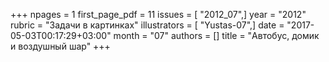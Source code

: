 +++
npages = 1
first_page_pdf = 11
issues = [ "2012_07",]
year = "2012"
rubric = "Задачи в картинках"
illustrators = [ "Yustas-07",]
date = "2017-05-03T00:17:29+03:00"
month = "07"
authors = []
title = "Автобус, домик и воздушный шар"
+++
